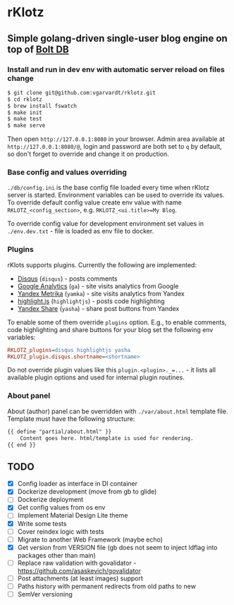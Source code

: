 # rKlotz

## Simple golang-driven single-user blog engine on top of [Bolt DB](https://github.com/boltdb/bolt)

### Install and run in dev env with automatic server reload on files change

```sh
$ git clone git@github.com:vgarvardt/rklotz.git
$ cd rklotz
$ brew install fswatch
$ make init
$ make test
$ make serve
```

Then open `http://127.0.0.1:8080` in your browser.
Admin area available at `http://127.0.0.1:8080/@`, login and password are both set to `q` by default,
so don't forget to override and change it on production.

### Base config and values overriding

`./db/config.ini` is the base config file loaded every time when rKlotz server is started.
Environment variables can be used to override its values. To override default config value
create env value with name `RKLOTZ_<config_section>`, e.g. `RKLOTZ_<ui.title>=My Blog`.

To override config value for development environment set values in `./env.dev.txt` - file
is loaded as env file to docker.

### Plugins

rKlots supports plugins. Currently the following are implemented:

* [Disqus](https://disqus.com/) (`disqus`) - posts comments
* [Google Analytics](http://www.google.com/analytics/) (`ga`) - site visits analytics from Google
* [Yandex Metrika](https://metrika.yandex.ru/) (`yamka`) - site visits analytics from Yandex
* [highlight.js](https://highlightjs.org/) (`highlightjs`) - posts code highlighting
* [Yandex Share](https://tech.yandex.ru/share/) (`yasha`) - share post buttons from Yandex

To enable some of them override `plugins` option. E.g., to enable comments, code highlighting
and share buttons for your blog set the following env variables:

```ini
RKLOTZ_plugins=disqus highlightjs yasha
RKLOTZ_plugin.disqus.shortname=<shortname>
```

Do not override plugin values like this `plugin.<plugin>._=...` - it lists all available plugin options
and used for internal plugin routines.

### About panel

About (author) panel can be overridden with `./var/about.html` template file.
Template must have the following structure:

```html
{{ define "partial/about.html" }}
    Content goes here. html/template is used for rendering.
{{ end }}
```

## TODO

- [x] Config loader as interface in DI container
- [x] Dockerize development (move from gb to glide)
- [ ] Dockerize deployment
- [x] Get config values from os env
- [ ] Implement Material Design Lite theme
- [x] Write some tests
- [ ] Cover reindex logic with tests
- [ ] Migrate to another Web Framework (maybe echo)
- [x] Get version from VERSION file (gb does not seem to inject ldflag into packages other than main)
- [ ] Replace raw validation with govalidator - https://github.com/asaskevich/govalidator
- [ ] Post attachments (at least images) support
- [ ] Paths history with permanent redirects from old paths to new
- [ ] SemVer versioning
